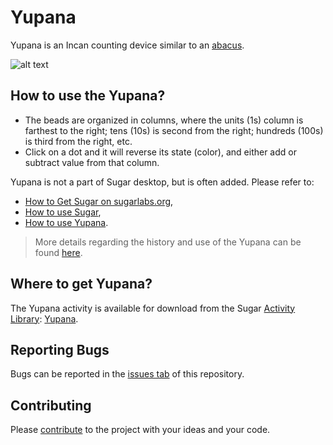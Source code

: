 Yupana
=============


Yupana is an Incan counting device similar to an [abacus](https://help.sugarlabs.org/abacus.html).

![alt text](https://wiki.sugarlabs.org/images/c/c6/Yupana.png)


How to use the Yupana?
---------------------

- The beads are organized in columns, where the units (1s) column is farthest to the right; tens (10s) is second from the right; hundreds (100s) is third from the right, etc.
- Click on a dot and it will reverse its state (color), and either add or subtract value from that column.

Yupana is not a part of Sugar desktop, but is often added.  Please refer to:

* [How to Get Sugar on sugarlabs.org](https://sugarlabs.org/),
* [How to use Sugar](https://help.sugarlabs.org/),
* [How to use Yupana](https://wiki.sugarlabs.org/go/Activities/Yupana#How_to_use_the_Yupana).

> More details regarding the history and use of the Yupana can be found [here](https://cursa.ihmc.us/rid=1J2NH8QTM-2912G6-PZ5/yupana_como_herramienta_pedagogica.pdf).


Where to get Yupana?
-------------------

The Yupana activity is available for download from the Sugar [Activity Library](https://v4.activities.sugarlabs.org/): [Yupana](https://v4.activities.sugarlabs.org/?q=yupana).


Reporting Bugs
--------------

Bugs can be reported in the [issues tab](https://github.com/sugarlabs/yupana/issues) of this repository.


Contributing
------------
Please [contribute](https://github.com/sugarlabs/sugar-docs/blob/master/src/contributing.md) to the project with your ideas and your code.

